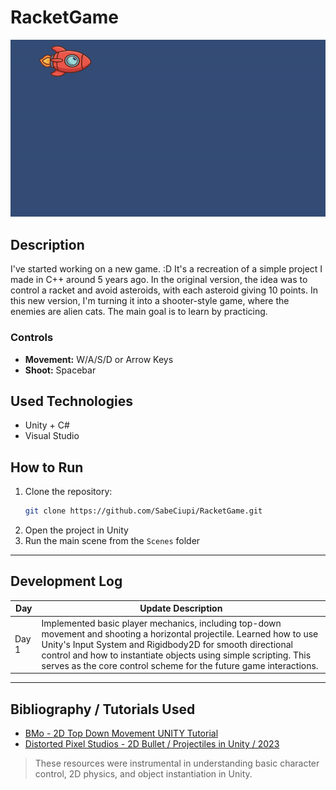 # RacketGame

![Gameplay Demo](gif/gif1.gif)

## Description
I've started working on a new game. :D It's a recreation of a simple project I made in C++ around 5 years ago. In the original version, the idea was to control a racket and avoid asteroids, with each asteroid giving 10 points. In this new version, I'm turning it into a shooter-style game, where the enemies are alien cats. The main goal is to learn by practicing.

### Controls
- **Movement:** W/A/S/D or Arrow Keys  
- **Shoot:** Spacebar

## Used Technologies
- Unity + C#
- Visual Studio

## How to Run
1. Clone the repository:
   ```bash
   git clone https://github.com/SabeCiupi/RacketGame.git
2. Open the project in Unity
3. Run the main scene from the `Scenes` folder

---

## Development Log

| Day   | Update Description |
|-------|--------------------|
| Day 1 | Implemented basic player mechanics, including top-down movement and shooting a horizontal projectile. Learned how to use Unity's Input System and Rigidbody2D for smooth directional control and how to instantiate objects using simple scripting. This serves as the core control scheme for the future game interactions. |

---

## Bibliography / Tutorials Used

- [BMo - 2D Top Down Movement UNITY Tutorial](https://www.youtube.com/watch?v=u8tot-X_RBI)
- [Distorted Pixel Studios - 2D Bullet / Projectiles in Unity / 2023](https://www.youtube.com/watch?v=8TqY6p-PRcs)

> These resources were instrumental in understanding basic character control, 2D physics, and object instantiation in Unity.
